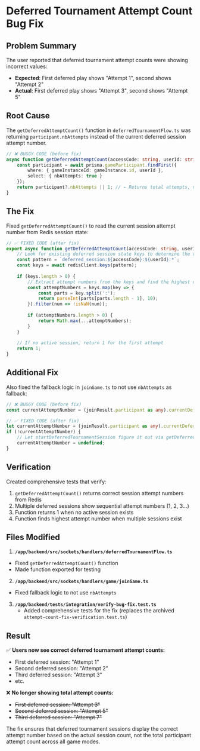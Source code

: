 # Deferred Tournament Attempt Count Bug Fix

## Problem Summary

The user reported that deferred tournament attempt counts were showing incorrect values:
- **Expected**: First deferred play shows "Attempt 1", second shows "Attempt 2"  
- **Actual**: First deferred play shows "Attempt 3", second shows "Attempt 5"

## Root Cause

The `getDeferredAttemptCount()` function in `deferredTournamentFlow.ts` was returning `participant.nbAttempts` instead of the current deferred session attempt number.

```typescript
// ❌ BUGGY CODE (before fix)
async function getDeferredAttemptCount(accessCode: string, userId: string): Promise<number> {
    const participant = await prisma.gameParticipant.findFirst({
        where: { gameInstanceId: gameInstance.id, userId },
        select: { nbAttempts: true }
    });
    return participant?.nbAttempts || 1; // ← Returns total attempts, not current session
}
```

## The Fix

Fixed `getDeferredAttemptCount()` to read the current session attempt number from Redis session state:

```typescript
// ✅ FIXED CODE (after fix)
export async function getDeferredAttemptCount(accessCode: string, userId: string): Promise<number> {
    // Look for existing deferred session state keys to determine the current attempt number
    const pattern = `deferred_session:${accessCode}:${userId}:*`;
    const keys = await redisClient.keys(pattern);
    
    if (keys.length > 0) {
        // Extract attempt numbers from the keys and find the highest one
        const attemptNumbers = keys.map(key => {
            const parts = key.split(':');
            return parseInt(parts[parts.length - 1], 10);
        }).filter(num => !isNaN(num));
        
        if (attemptNumbers.length > 0) {
            return Math.max(...attemptNumbers);
        }
    }
    
    // If no active session, return 1 for the first attempt
    return 1;
}
```

## Additional Fix

Also fixed the fallback logic in `joinGame.ts` to not use `nbAttempts` as fallback:

```typescript
// ❌ BUGGY CODE (before fix)
const currentAttemptNumber = (joinResult.participant as any).currentDeferredAttemptNumber || joinResult.participant.nbAttempts;

// ✅ FIXED CODE (after fix)  
let currentAttemptNumber = (joinResult.participant as any).currentDeferredAttemptNumber;
if (!currentAttemptNumber) {
    // Let startDeferredTournamentSession figure it out via getDeferredAttemptCount
    currentAttemptNumber = undefined;
}
```

## Verification

Created comprehensive tests that verify:
1. `getDeferredAttemptCount()` returns correct session attempt numbers from Redis
2. Multiple deferred sessions show sequential attempt numbers (1, 2, 3...)
3. Function returns 1 when no active session exists
4. Function finds highest attempt number when multiple sessions exist

## Files Modified

1.  **`/app/backend/src/sockets/handlers/deferredTournamentFlow.ts`**
   - Fixed `getDeferredAttemptCount()` function
   - Made function exported for testing

2.  **`/app/backend/src/sockets/handlers/game/joinGame.ts`**
   - Fixed fallback logic to not use `nbAttempts`

3.  **`/app/backend/tests/integration/verify-bug-fix.test.ts`**
    - Added comprehensive tests for the fix (replaces the archived `attempt-count-fix-verification.test.ts`)

## Result

✅ **Users now see correct deferred tournament attempt counts:**
- First deferred session: "Attempt 1" 
- Second deferred session: "Attempt 2"
- Third deferred session: "Attempt 3"
- etc.

❌ **No longer showing total attempt counts:**
- ~~First deferred session: "Attempt 3"~~
- ~~Second deferred session: "Attempt 5"~~
- ~~Third deferred session: "Attempt 7"~~

The fix ensures that deferred tournament sessions display the correct attempt number based on the actual session count, not the total participant attempt count across all game modes.
